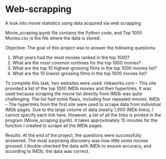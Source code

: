 # Web-scrapping
A look into movie statistics using data acquired via web scrapping

Movie_scraping.ipynb file contains the Python code, and Top 1000 Movies.csv is the file where the data is stored.

Objective:
The goal of this project was to answer the following questions:

1. What years had the most movies ranked in the top 1000?
2. What are the most common runtimes for the top 1000 movies?
3. What are the top 10 highest-grossing films in the top 1000 movies list?
4. What are the 10 lowest-grossing films in the top 1000 movies list?

To complete this task, two websites were used:
rinkworks.com – This site provided a list of the top 1000 IMDb movies and their hyperlinks. It was used because scraping the movie list directly from IMDb was quite challenging. The list had some flaws, including four repeated movies.
IMDb – The hyperlinks from the first site were used to scrape data from individual IMDb pages.
Due to the large volume of data (nearly 1,000 IMDb links), I cannot specify each link here. However, a list of all the links is printed in the program (Movie_scraping.ipynb). It takes 
approximately 15 minutes for the function I created to scrape all the IMDb pages.

Results:
At the end of the project, the questions were successfully answered. The most surprising discovery was how little some movies grossed. I double-checked the data with IMDb to ensure accuracy, and according to IMDb, the data was correct.


